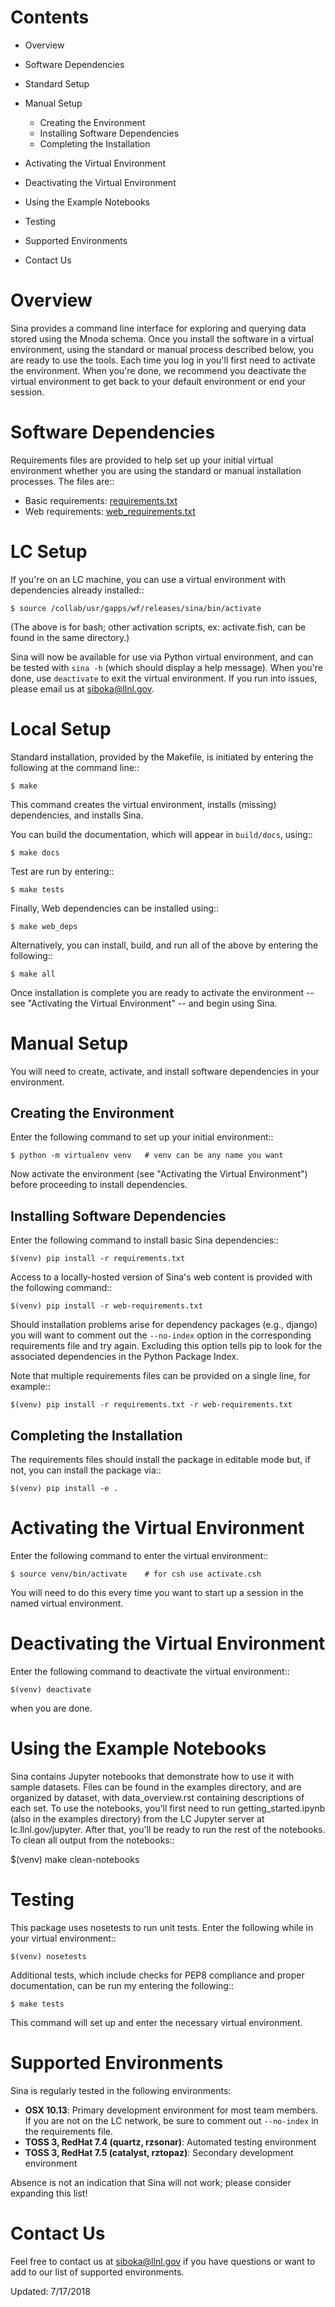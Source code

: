 Contents
========
- Overview
- Software Dependencies
- Standard Setup
- Manual Setup

    - Creating the Environment
    - Installing Software Dependencies
    - Completing the Installation

- Activating the Virtual Environment
- Deactivating the Virtual Environment
- Using the Example Notebooks
- Testing
- Supported Environments
- Contact Us


Overview
========

Sina provides a command line interface for exploring and querying data stored
using the Mnoda schema.  Once you install the software in a virtual environment,
using the standard or manual process described below, you are ready to use the
tools.  Each time you log in you'll first need to activate the environment.
When you're done, we recommend you deactivate the virtual environment to get
back to your default environment or end your session.


Software Dependencies
=====================

Requirements files are provided to help set up your initial virtual environment
whether you are using the standard or manual installation processes.  The files
are::

- Basic requirements:  [requirements.txt](requirements.txt)
- Web requirements:  [web_requirements.txt](web_requirements.txt)


LC Setup
========

If you're on an LC machine, you can use a virtual environment with dependencies
already installed::

    $ source /collab/usr/gapps/wf/releases/sina/bin/activate

(The above is for bash; other activation scripts, ex: activate.fish, can be found
in the same directory.)

Sina will now be available for use via Python virtual environment, and can be
tested with `sina -h` (which should display a help message). When you're done,
use `deactivate` to exit the virtual environment. If you run into issues,
please email us at siboka@llnl.gov.


Local Setup
===========

Standard installation, provided by the Makefile, is initiated by entering
the following at the command line::

    $ make

This command creates the virtual environment, installs \(missing\) dependencies,
and installs Sina.

You can build the documentation, which will appear in `build/docs`, using::

    $ make docs

Test are run by entering::

    $ make tests

Finally, Web dependencies can be installed using::

    $ make web_deps

Alternatively, you can install, build, and run all of the above by entering
the following::

    $ make all

Once installation is complete you are ready to activate the environment -- see
"Activating the Virtual Environment" -- and begin using Sina.


Manual Setup
============

You will need to create, activate, and install software dependencies in your
environment.


Creating the Environment
------------------------
Enter the following command to set up your initial environment::

    $ python -m virtualenv venv   # venv can be any name you want

Now activate the environment \(see "Activating the Virtual Environment"\)
before proceeding to install dependencies.


Installing Software Dependencies
--------------------------------
Enter the following command to install basic Sina dependencies::

    $(venv) pip install -r requirements.txt

Access to a locally-hosted version of Sina's web content is provided
with the following command::

    $(venv) pip install -r web-requirements.txt

Should installation problems arise for dependency packages (e.g., django) you
will want to comment out the `--no-index` option in the corresponding
requirements file and try again. Excluding this option tells pip to look for
the associated dependencies in the Python Package Index.

Note that multiple requirements files can be provided on a single line, for
example::

    $(venv) pip install -r requirements.txt -r web-requirements.txt


Completing the Installation
---------------------------
The requirements files should install the package in editable mode but, if
not, you can install the package via::

    $(venv) pip install -e .


Activating the Virtual Environment
==================================
Enter the following command to enter the virtual environment::

    $ source venv/bin/activate    # for csh use activate.csh

You will need to do this every time you want to start up a session in the named
virtual environment.


Deactivating the Virtual Environment
====================================
Enter the following command to deactivate the virtual environment::

    $(venv) deactivate

when you are done.


Using the Example Notebooks
===========================

Sina contains Jupyter notebooks that demonstrate how to use it with
sample datasets. Files can be found in the examples directory, and are
organized by dataset, with data_overview.rst containing descriptions of each
set. To use the notebooks, you'll first need to run getting_started.ipynb
(also in the examples directory) from the LC Jupyter server at
lc.llnl.gov/jupyter. After that, you'll be ready to run the rest of the notebooks.
To clean all output from the notebooks::

  $(venv) make clean-notebooks


Testing
=======

This package uses nosetests to run unit tests.  Enter the following while in
your virtual environment::

    $(venv) nosetests

Additional tests, which include checks for PEP8 compliance and proper
documentation, can be run my entering the following::

    $ make tests

This command will set up and enter the necessary virtual environment.


Supported Environments
======================

Sina is regularly tested in the following environments:

- **OSX 10.13**: Primary development environment for most team members.
  If you are not on the LC network, be sure to comment out `--no-index` in the
  requirements file.
- **TOSS 3, RedHat 7.4 (quartz, rzsonar)**: Automated testing environment
- **TOSS 3, RedHat 7.5 (catalyst, rztopaz)**: Secondary development environment

Absence is not an indication that Sina will not work; please consider expanding this list!


Contact Us
==========

Feel free to contact us at siboka@llnl.gov if you have questions or want to
add to our list of supported environments.


Updated: 7/17/2018
